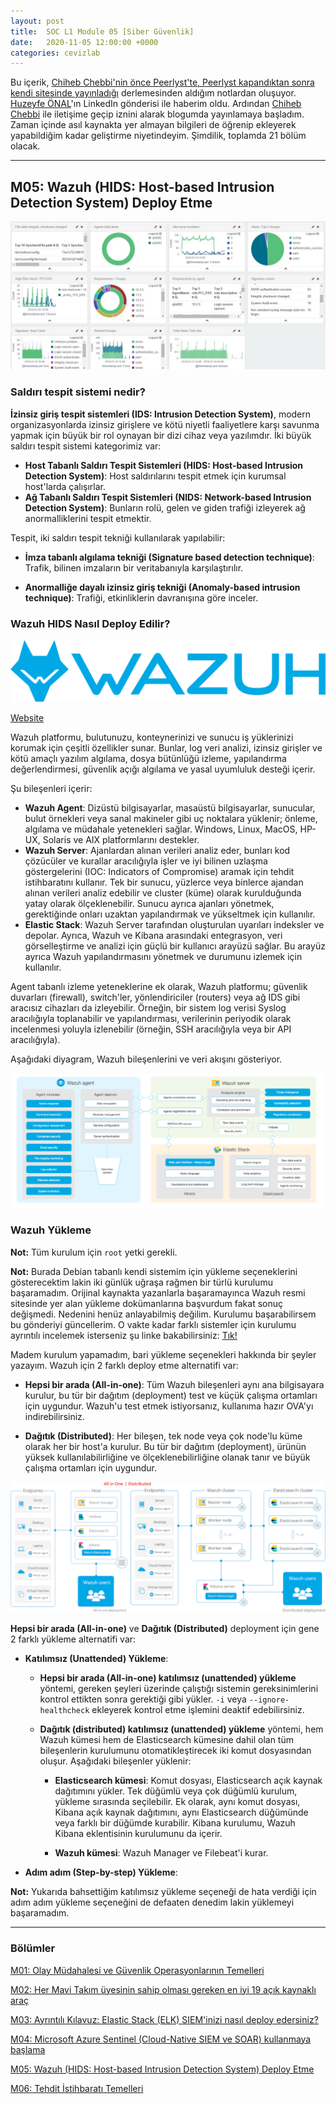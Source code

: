 ```yaml
---
layout: post
title:  SOC L1 Module 05 [Siber Güvenlik]
date:   2020-11-05 12:00:00 +0000
categories: cevizlab
---
```


Bu içerik, [Chiheb Chebbi'nin önce Peerlyst'te, Peerlyst kapandıktan sonra kendi sitesinde yayınladığı](https://www.chiheb-chebbi.com/) derlemesinden aldığım notlardan oluşuyor. [Huzeyfe ÖNAL](https://www.lifeoverip.net/)'ın LinkedIn gönderisi ile haberim oldu. Ardından [Chiheb Chebbi](https://www.chiheb-chebbi.com/) ile iletişime geçip iznini alarak blogumda yayınlamaya başladım. Zaman içinde asıl kaynakta yer almayan bilgileri de öğrenip ekleyerek yapabildiğim kadar geliştirme niyetindeyim. Şimdilik, toplamda 21 bölüm olacak.

---

## **M05: Wazuh (HIDS: Host-based Intrusion Detection System) Deploy Etme**

![Wazuh Dashboard](/assets/img/wazuh-dashboard.jpg "Wazuh Dashboard")

### **Saldırı tespit sistemi nedir?**

**İzinsiz giriş tespit sistemleri (IDS: Intrusion Detection System)**, modern organizasyonlarda izinsiz girişlere ve kötü niyetli faaliyetlere karşı savunma yapmak için büyük bir rol oynayan bir dizi cihaz veya yazılımdır. İki büyük saldırı tespit sistemi kategorimiz var:

+ **Host Tabanlı Saldırı Tespit Sistemleri (HIDS: Host-based Intrusion Detection System)**: Host saldırılarını tespit etmek için kurumsal host'larda çalışırlar.
+ **Ağ Tabanlı Saldırı Tespit Sistemleri (NIDS: Network-based Intrusion Detection System)**: Bunların rolü, gelen ve giden trafiği izleyerek ağ anormalliklerini tespit etmektir.

Tespit, iki saldırı tespit tekniği kullanılarak yapılabilir:

+ **İmza tabanlı algılama tekniği (Signature based detection technique)**: Trafik, bilinen imzaların bir veritabanıyla karşılaştırılır.

+ **Anormalliğe dayalı izinsiz giriş tekniği (Anomaly-based intrusion technique)**: Trafiği, etkinliklerin davranışına göre inceler.

### **Wazuh HIDS Nasıl Deploy Edilir?**

![Wazuh Logo](/assets/img/wazuh-logo.png "Wazuh Logo")

[Website](https://wazuh.com/)

Wazuh platformu, bulutunuzu, konteynerinizi ve sunucu iş yüklerinizi korumak için çeşitli özellikler sunar. Bunlar, log veri analizi, izinsiz girişler ve kötü amaçlı yazılım algılama, dosya bütünlüğü izleme, yapılandırma değerlendirmesi, güvenlik açığı algılama ve yasal uyumluluk desteği içerir.

Şu bileşenleri içerir:

+ **Wazuh Agent**: Dizüstü bilgisayarlar, masaüstü bilgisayarlar, sunucular, bulut örnekleri veya sanal makineler gibi uç noktalara yüklenir; önleme, algılama ve müdahale yetenekleri sağlar. Windows, Linux, MacOS, HP-UX, Solaris ve AIX platformlarını destekler.
+ **Wazuh Server**: Ajanlardan alınan verileri analiz eder, bunları kod çözücüler ve kurallar aracılığıyla işler ve iyi bilinen uzlaşma göstergelerini (IOC: Indicators of Compromise) aramak için tehdit istihbaratını kullanır. Tek bir sunucu, yüzlerce veya binlerce ajandan alınan verileri analiz edebilir ve cluster (küme) olarak kurulduğunda yatay olarak ölçeklenebilir. Sunucu ayrıca ajanları yönetmek, gerektiğinde onları uzaktan yapılandırmak ve yükseltmek için kullanılır.
+ **Elastic Stack**: Wazuh Server tarafından oluşturulan uyarıları indeksler ve depolar. Ayrıca, Wazuh ve Kibana arasındaki entegrasyon, veri görselleştirme ve analizi için güçlü bir kullanıcı arayüzü sağlar. Bu arayüz ayrıca Wazuh yapılandırmasını yönetmek ve durumunu izlemek için kullanılır.

Agent tabanlı izleme yeteneklerine ek olarak, Wazuh platformu; güvenlik duvarları (firewall), switch'ler, yönlendiriciler (routers) veya ağ IDS gibi aracısız cihazları da izleyebilir. Örneğin, bir sistem log verisi Syslog aracılığıyla toplanabilir ve yapılandırması, verilerinin periyodik olarak incelenmesi yoluyla izlenebilir (örneğin, SSH aracılığıyla veya bir API aracılığıyla).

Aşağıdaki diyagram, Wazuh bileşenlerini ve veri akışını gösteriyor.

![Wazuh Data Flow](/assets/img/wazuh-data-flow.png "Wazuh Data Flow")

### **Wazuh Yükleme**

**Not:** Tüm kurulum için `root` yetki gerekli.

**Not:** Burada Debian tabanlı kendi sistemim için yükleme seçeneklerini gösterecektim lakin iki günlük uğraşa rağmen bir türlü kurulumu başaramadım. Orijinal kaynakta yazanlarla başaramayınca Wazuh resmi sitesinde yer alan yükleme dokümanlarına başvurdum fakat sonuç değişmedi. Nedenini henüz anlayabilmiş değilim. Kurulumu başarabilirsem bu gönderiyi güncellerim. O vakte kadar farklı sistemler için kurulumu ayrıntılı incelemek isterseniz şu linke bakabilirsiniz: [Tık!](https://documentation.wazuh.com/4.0/installation-guide/index.html)

Madem kurulum yapamadım, bari yükleme seçenekleri hakkında bir şeyler yazayım. Wazuh için 2 farklı deploy etme alternatifi var:

+ **Hepsi bir arada (All-in-one)**: Tüm Wazuh bileşenleri aynı ana bilgisayara kurulur, bu tür bir dağıtım (deployment) test ve küçük çalışma ortamları için uygundur. Wazuh'u test etmek istiyorsanız, kullanıma hazır OVA'yı indirebilirsiniz.

+ **Dağıtık (Distributed)**: Her bileşen, tek node veya çok node'lu küme olarak her bir host'a kurulur. Bu tür bir dağıtım (deployment), ürünün yüksek kullanılabilirliğine ve ölçeklenebilirliğine olanak tanır ve büyük çalışma ortamları için uygundur.

![Wazuh One and Distributed](/assets/img/wazuh-one-and-distributed.jpg "Wazuh One and Distributed")

**Hepsi bir arada (All-in-one)** ve **Dağıtık (Distributed)** deployment için gene 2 farklı yükleme alternatifi var:

+ **Katılımsız (Unattended) Yükleme**:

  + **Hepsi bir arada (All-in-one) katılımsız (unattended) yükleme** yöntemi, gereken şeyleri üzerinde çalıştığı sistemin gereksinimlerini kontrol ettikten sonra gerektiği gibi yükler. `-i` veya `--ignore-healthcheck` ekleyerek kontrol etme işlemini deaktif edebilirsiniz.

  + **Dağıtık (distributed) katılımsız (unattended) yükleme** yöntemi, hem Wazuh kümesi hem de Elasticsearch kümesine dahil olan tüm bileşenlerin kurulumunu otomatikleştirecek iki komut dosyasından oluşur. Aşağıdaki bileşenler yüklenir:

    + **Elasticsearch kümesi**: Komut dosyası, Elasticsearch açık kaynak dağıtımını yükler. Tek düğümlü veya çok düğümlü kurulum, yükleme sırasında seçilebilir. Ek olarak, aynı komut dosyası, Kibana açık kaynak dağıtımını, aynı Elasticsearch düğümünde veya farklı bir düğümde kurabilir. Kibana kurulumu, Wazuh Kibana eklentisinin kurulumunu da içerir.

    + **Wazuh kümesi**: Wazuh Manager ve Filebeat'i kurar.

+ **Adım adım (Step-by-step) Yükleme**:

**Not:** Yukarıda bahsettiğim katılımsız yükleme seçeneği de hata verdiği için adım adım yükleme seçeneğini de defaaten denedim lakin yüklemeyi başaramadım.

---

### **Bölümler**

[M01: Olay Müdahalesi ve Güvenlik Operasyonlarının Temelleri](/cevizlab/2020/11/01/soc-l1-module-01.html)

[M02: Her Mavi Takım üyesinin sahip olması gereken en iyi 19 açık kaynaklı araç](/cevizlab/2020/11/02/soc-l1-module-02.html)

[M03: Ayrıntılı Kılavuz: Elastic Stack (ELK) SIEM'inizi nasıl deploy edersiniz?](/cevizlab/2020/11/03/soc-l1-module-03.html)

[M04: Microsoft Azure Sentinel (Cloud-Native SIEM ve SOAR) kullanmaya başlama](/cevizlab/2020/11/04/soc-l1-module-04.html)

[M05: Wazuh (HIDS: Host-based Intrusion Detection System) Deploy Etme](/cevizlab/2020/11/05/soc-l1-module-05.html)

[M06: Tehdit İstihbaratı Temelleri](/cevizlab/2020/11/06/soc-l1-module-06.html)
